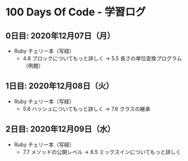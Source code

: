 # 100 Days Of Code - 学習ログ

## 0日目: 2020年12月07日（月）
- Ruby チェリー本（写経）
  - 4.8 ブロックについてもっと詳しく → 5.5 長さの単位変換プログラム（例題）

## 1日目: 2020年12月08日（火）
- Ruby チェリー本（写経）
  - 5.6 ハッシュについてもっと詳しく → 7.6 クラスの継承

## 2日目: 2020年12月09日（水）
- Ruby チェリー本（写経）
  - 7.7 メソッドの公開レベル → 8.5 ミックスインについてもっと詳しく
